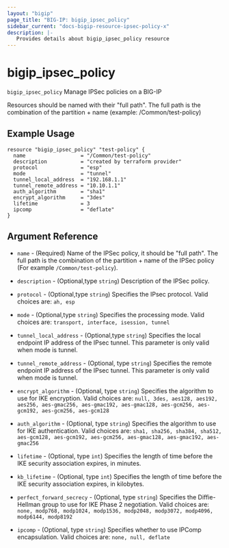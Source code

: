 ```yaml
---
layout: "bigip"
page_title: "BIG-IP: bigip_ipsec_policy"
sidebar_current: "docs-bigip-resource-ipsec-policy-x"
description: |-
   Provides details about bigip_ipsec_policy resource
---
```


# bigip_ipsec_policy

`bigip_ipsec_policy` Manage IPSec policies on a BIG-IP

Resources should be named with their "full path". The full path is the combination of the partition + name (example: /Common/test-policy)


## Example Usage

```hcl
resource "bigip_ipsec_policy" "test-policy" {
  name                  = "/Common/test-policy"
  description           = "created by terraform provider"
  protocol              = "esp"
  mode                  = "tunnel"
  tunnel_local_address  = "192.168.1.1"
  tunnel_remote_address = "10.10.1.1"
  auth_algorithm        = "sha1"
  encrypt_algorithm     = "3des"
  lifetime              = 3
  ipcomp                = "deflate"
}
```      

## Argument Reference
* `name` - (Required) Name of the IPSec policy, it should be "full path". The full path is the combination of the partition + name of the IPSec policy (For example `/Common/test-policy`).

* `description` - (Optional,type `string`) Description of the IPSec policy.

* `protocol` - (Optional,type `string`) Specifies the IPsec protocol. Valid choices are: `ah, esp` 

* `mode` - (Optional,type `string`) Specifies the processing mode. Valid choices are: `transport, interface, isession, tunnel`

* `tunnel_local_address` - (Optional,type `string`) Specifies the local endpoint IP address of the IPsec tunnel. This parameter is only valid when mode is tunnel.

* `tunnel_remote_address` - (Optional, type `string`) Specifies the remote endpoint IP address of the IPsec tunnel. This parameter is only valid when mode is tunnel.

* `encrypt_algorithm` - (Optional, type `string`) Specifies the algorithm to use for IKE encryption. Valid choices are: `null, 3des, aes128, aes192, aes256, aes-gmac256,
  aes-gmac192, aes-gmac128, aes-gcm256, aes-gcm192, aes-gcm256, aes-gcm128`

* `auth_algorithm` - (Optional, type `string`) Specifies the algorithm to use for IKE authentication. Valid choices are: `sha1, sha256, sha384, sha512, aes-gcm128,
  aes-gcm192, aes-gcm256, aes-gmac128, aes-gmac192, aes-gmac256`

* `lifetime` - (Optional, type `int`) Specifies the length of time before the IKE security association expires, in minutes.

* `kb_lifetime` - (Optional, type `int`) Specifies the length of time before the IKE security association expires, in kilobytes.

* `perfect_forward_secrecy` - (Optional, type `string`) Specifies the Diffie-Hellman group to use for IKE Phase 2 negotiation. Valid choices are: `none, modp768, modp1024, modp1536, modp2048, modp3072,
  modp4096, modp6144, modp8192`

* `ipcomp` - (Optional, type `string`) Specifies whether to use IPComp encapsulation. Valid choices are: `none, null, deflate`
